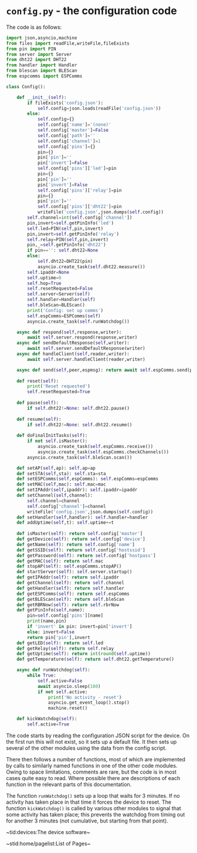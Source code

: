 # `config.py` - the configuration code #

The code is as follows:
```python
import json,asyncio,machine
from files import readFile,writeFile,fileExists
from pin import PIN
from server import Server
from dht22 import DHT22
from handler import Handler
from blescan import BLEScan
from espcomms import ESPComms

class Config():

    def __init__(self):
        if fileExists('config.json'):
            self.config=json.loads(readFile('config.json'))
        else:
            self.config={}
            self.config['name']='(none)'
            self.config['master']=False
            self.config['path']=''
            self.config['channel']=1
            self.config['pins']={}
            pin={}
            pin['pin']=''
            pin['invert']=False
            self.config['pins']['led']=pin
            pin={}
            pin['pin']=''
            pin['invert']=False
            self.config['pins']['relay']=pin
            pin={}
            pin['pin']=''
            self.config['pins']['dht22']=pin
            writeFile('config.json',json.dumps(self.config))
        self.channel=int(self.config['channel'])
        pin,invert=self.getPinInfo('led')
        self.led=PIN(self,pin,invert)
        pin,invert=self.getPinInfo('relay')
        self.relay=PIN(self,pin,invert)
        pin,_=self.getPinInfo('dht22')
        if pin=='': self.dht22=None
        else:
            self.dht22=DHT22(pin)
            asyncio.create_task(self.dht22.measure())
        self.ipaddr=None
        self.uptime=0
        self.hop=True
        self.resetRequested=False
        self.server=Server(self)
        self.handler=Handler(self)
        self.bleScan=BLEScan()
        print('Config: set up comms')
        self.espComms=ESPComms(self)
        asyncio.create_task(self.runWatchdog())

    async def respond(self,response,writer):
        await self.server.respond(response,writer)
    async def sendDefaultResponse(self,writer):
        await self.server.sendDefaultResponse(writer)
    async def handleClient(self,reader,writer):
        await self.server.handleClient(reader,writer)

    async def send(self,peer,espmsg): return await self.espComms.send(peer,espmsg)
    
    def reset(self):
        print('Reset requested')
        self.resetRequested=True
    
    def pause(self):
        if self.dht22!=None: self.dht22.pause()
    
    def resume(self):
        if self.dht22!=None: self.dht22.resume()
    
    def doFinalInitTasks(self):
        if not self.isMaster():
            asyncio.create_task(self.espComms.receive())
            asyncio.create_task(self.espComms.checkChannels())
        asyncio.create_task(self.bleScan.scan())

    def setAP(self,ap): self.ap=ap
    def setSTA(self,sta): self.sta=sta
    def setESPComms(self,espComms): self.espComms=espComms 
    def setMAC(self,mac): self.mac=mac
    def setIPAddr(self,ipaddr): self.ipaddr=ipaddr
    def setChannel(self,channel):
        self.channel=channel
        self.config['channel']=channel
        writeFile('config.json',json.dumps(self.config))
    def setHandler(self,handler): self.handler=handler
    def addUptime(self,t): self.uptime+=t
    
    def isMaster(self): return self.config['master']
    def getDevice(self): return self.config['device']
    def getName(self): return self.config['name']
    def getSSID(self): return self.config['hostssid']
    def getPassword(self): return self.config['hostpass']
    def getMAC(self): return self.mac
    def stopAP(self): self.espComms.stopAP()
    def startServer(self): self.server.startup()
    def getIPAddr(self): return self.ipaddr
    def getChannel(self): return self.channel
    def getHandler(self): return self.handler
    def getESPComms(self): return self.espComms
    def getBLEScan(self): return self.bleScan
    def getRBRNow(self): return self.rbrNow
    def getPinInfo(self,name):
        pin=self.config['pins'][name]
        print(name,pin)
        if 'invert' in pin: invert=pin['invert']
        else: invert=False
        return pin['pin'],invert
    def getLED(self): return self.led
    def getRelay(self): return self.relay
    def getUptime(self): return int(round(self.uptime))
    def getTemperature(self): return self.dht22.getTemperature()

    async def runWatchdog(self):
        while True:
            self.active=False
            await asyncio.sleep(180)
            if not self.active:
                print('No activity - reset')
                asyncio.get_event_loop().stop()
                machine.reset()

    def kickWatchdog(self):
        self.active=True
```
The code starts by reading the configuration JSON script for the device. On the first run this will not exist, so it sets up a default file. It then sets up several of the other modules using the data from the config script.

There then follows a number of functions, most of which are implemented by calls to similarly named functions in one of the other code modules. Owing to space limitations, comments are rare, but the code is in most cases quite easy to read. Where possible there are descriptions of each function in the relevant parts of this documentation.

The function `runWatchdog()` sets up a loop that waits for 3 minutes. If no activity has taken place in that time it forces the device to reset. The function `kickWatchdog()` is called by various other modules to signal that some activity has taken place; this prevents the watchdog from timing out for another 3 minutes (not cumulative, but starting from that point).

~tid:devices:The device software~

~stid:home/pagelist:List of Pages~
